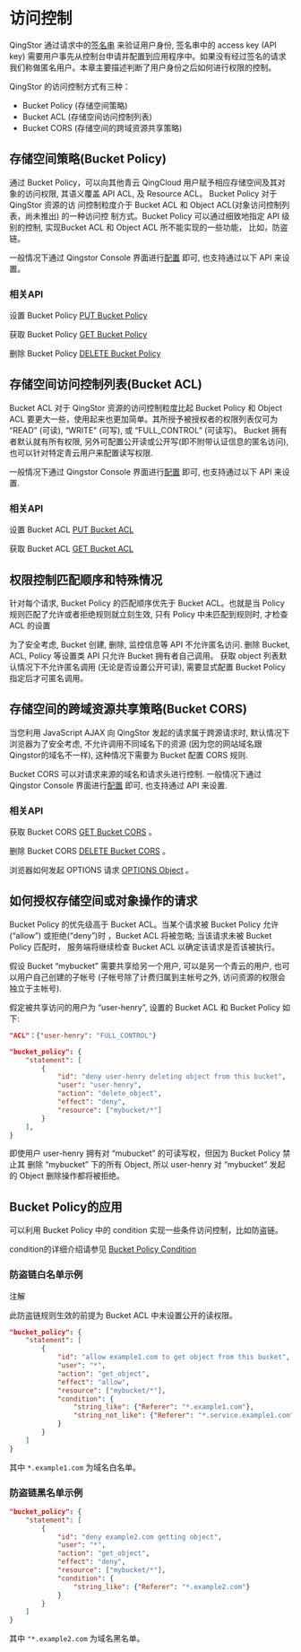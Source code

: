---
---

# 访问控制

QingStor 通过请求中的[签名串](https://docs.qingcloud.com/qingstor/api/common/signature) 来验证用户身份, 签名串中的 access key (API key) 需要用户事先从控制台申请并配置到应用程序中。如果没有经过签名的请求我们称做匿名用户。本章主要描述判断了用户身份之后如何进行权限的控制。

QingStor 的访问控制方式有三种：

- Bucket Policy (存储空间策略)
- Bucket ACL (存储空间访问控制列表)
- Bucket CORS (存储空间的跨域资源共享策略)

## 存储空间策略(Bucket Policy)

通过 Bucket Policy，可以向其他青云 QingCloud 用户赋予相应存储空间及其对象的访问权限, 其语义覆盖 API ACL, 及 Resource ACL。
Bucket Policy 对于 QingStor 资源的访 问控制粒度介于 Bucket ACL 和 Object ACL(对象访问控制列表，尚未推出) 的一种访问控 制方式。Bucket Policy 可以通过细致地指定 API 级别的控制, 实现Bucket ACL 和 Object ACL 所不能实现的一些功能， 比如，防盗链。

一般情况下通过 Qingstor Console 界面进行[配置](/qingstor/guide/bucket_manage.html#设置存储空间策略) 即可, 也支持通过以下 API 来设置。

### 相关API

设置 Bucket Policy [PUT Bucket Policy](/qingstor/api/bucket/policy/put_policy.html)

获取 Bucket Policy [GET Bucket Policy](/qingstor/api/bucket/policy/get_policy.html)

删除 Bucket Policy [DELETE Bucket Policy](/qingstor/api/bucket/policy/delete_policy.html)

## 存储空间访问控制列表(Bucket ACL)

Bucket ACL 对于 QingStor 资源的访问控制粒度比起 Bucket Policy 和 Object ACL 要更大一些，使用起来也更加简单。其所授予被授权者的权限列表仅可为 “READ” (可读), “WRITE” (可写), 或 “FULL_CONTROL” (可读写)。
Bucket 拥有者默认就有所有权限, 另外可配置公开读或公开写(即不附带认证信息的匿名访问), 也可以针对特定青云用户来配置读写权限.

一般情况下通过 Qingstor Console 界面进行[配置](/qingstor/guide/bucket_manage.html#修改-bucket-权限) 即可, 也支持通过以下 API 来设置.

### 相关API

设置 Bucket ACL [PUT Bucket ACL](/qingstor/api/bucket/acl/put_acl.html)

获取 Bucket ACL [GET Bucket ACL](/qingstor/api/bucket/acl/get_acl.html)


## 权限控制匹配顺序和特殊情况

针对每个请求, Bucket Policy 的匹配顺序优先于 Bucket ACL。也就是当 Policy 规则匹配了允许或者拒绝规则就立刻生效, 只有 Policy 中未匹配到规则时, 才检查 ACL 的设置

为了安全考虑, Bucket 创建, 删除, 监控信息等 API 不允许匿名访问. 删除 Bucket, ACL, Policy 等设置类 API 只允许 Bucket 拥有者自己调用。
获取 object 列表默认情况下不允许匿名调用 (无论是否设置公开可读), 需要显式配置 Bucket Policy 指定后才可匿名调用。


## 存储空间的跨域资源共享策略(Bucket CORS)

当您利用 JavaScript AJAX 向 QingStor 发起的请求属于跨源请求时, 默认情况下浏览器为了安全考虑, 不允许调用不同域名下的资源 (因为您的网站域名跟 Qingstor的域名不一样), 这种情况下需要为 Bucket 配置 CORS 规则.

Bucket CORS 可以对请求来源的域名和请求头进行控制. 一般情况下通过 Qingstor Console 界面进行[配置](/qingstor/guide/bucket_manage.html#设置-cors) 即可, 也支持通过 API 来设置.

### 相关API

获取 Bucket CORS [GET Bucket CORS](/qingstor/api/bucket/cors/get_cors.html) 。

删除 Bucket CORS [DELETE Bucket CORS](/qingstor/api/bucket/cors/delete_cors.html) 。

浏览器如何发起 OPTIONS 请求 [OPTIONS Object](/qingstor/api/object/options.html) 。

## 如何授权存储空间或对象操作的请求

Bucket Policy 的优先级高于 Bucket ACL。当某个请求被 Bucket Policy 允许(“allow”) 或拒绝(“deny”)时 ，Bucket ACL 将被忽略; 当该请求未被 Bucket Policy 匹配时， 服务端将继续检查 Bucket ACL 以确定该请求是否该被执行。

假设 Bucket “mybucket” 需要共享给另一个用户, 可以是另一个青云的用户, 也可以用户自己创建的子帐号 (子帐号除了计费归属到主帐号之外, 访问资源的权限会独立于主帐号).

假定被共享访问的用户为 “user-henry”,  设置的 Bucket ACL 和 Bucket Policy 如下:

```json
"ACL"：{"user-henry": "FULL_CONTROL"}
```

```json
"bucket_policy": {
    "statement": [
        {
            "id": "deny user-henry deleting object from this bucket",
            "user": "user-henry",
            "action": "delete_object",
            "effect": "deny",
            "resource": ["mybucket/*"]
        }
    ],
}
```

即使用户 user-henry 拥有对 “mubucket” 的可读写权，但因为 Bucket Policy 禁止其 删除 “mybucket” 下的所有 Object, 所以 user-henry 对 “mybucket” 发起的 Object 删除操作都将被拒绝。

## Bucket Policy的应用

可以利用 Bucket Policy 中的 condition 实现一些条件访问控制，比如防盗链。

condition的详细介绍请参见 [Bucket Policy Condition](/qingstor/api/bucket/policy/policy_condition.html)

### 防盗链白名单示例

注解

此防盗链规则生效的前提为 Bucket ACL 中未设置公开的读权限。

```json
"bucket_policy": {
    "statement": [
        {
            "id": "allow example1.com to get object from this bucket",
            "user": "*",
            "action": "get_object",
            "effect": "allow",
            "resource": ["mybucket/*"],
            "condition": {
                "string_like": {"Referer": "*.example1.com"},
                "string_not_like": {"Referer": "*.service.example1.com"}
            }
        }
    ]
}
```

其中 `*.example1.com` 为域名白名单。

### 防盗链黑名单示例

```json
"bucket_policy": {
    "statement": [
        {
            "id": "deny example2.com getting object",
            "user": "*",
            "action": "get_object",
            "effect": "deny",
            "resource": ["mybucket/*"],
            "condition": {
                "string_like": {"Referer": "*.example2.com"}
            }
        }
    ]
}
```

其中 `"*.example2.com` 为域名黑名单。
